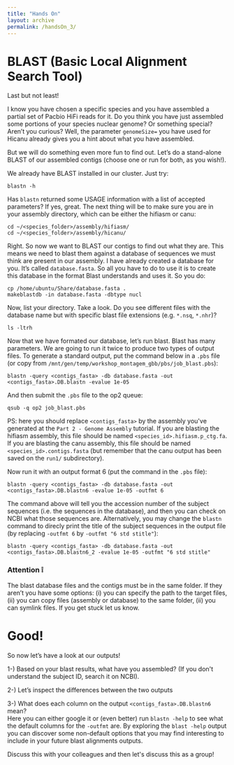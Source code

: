 ```yaml
---
title: "Hands On"
layout: archive
permalink: /handsOn_3/
---  
```


# BLAST (Basic Local Alignment Search Tool)

Last but not least!

I know you have chosen a specific species and you have assembled a partial set of Pacbio HiFi reads for it. Do you think you have just assembled some portions of your species nuclear genome? Or something special? Aren’t you curious? Well, the parameter `genomeSize=` you have used for Hicanu already gives you a hint about what you have assembled. 

But we will do something even more fun to find out. Let’s do a stand-alone BLAST of our assembled contigs (choose one or run for both, as you wish!).

We already have BLAST installed in our cluster. Just try:

```console  
blastn -h
```  

Has `blastn` returned some USAGE information with a list of accepted parameters? If yes, great.
The next thing will be to make sure you are in your assembly directory, which can be either the hifiasm or canu:

```console
cd ~/<species_folder>/assembly/hifiasm/
cd ~/<species_folder>/assembly/hicanu/

```

Right. So now we want to BLAST our contigs to find out what they are. This means we need to blast them against a database of sequences we must think are present in our assembly. I have already created a database for you. It’s called `database.fasta`. So all you have to do to use it is to create this database in the format Blast understands and uses it. So you do:

```console  
cp /home/ubuntu/Share/database.fasta .
makeblastdb -in database.fasta -dbtype nucl
```  

Now, list your directory. Take a look. Do you see different files with the database name but with specific blast file extensions (e.g. `*.nsq`, `*.nhr`)?

```console  
ls -ltrh
```  

Now that we have formated our database, let’s run blast. Blast has many parameters. We are going to run it twice to produce two types of output files. To generate a standard output, put the command below in a `.pbs` file (or copy from `/mnt/gen/temp/workshop_montagem_gbb/pbs/job_blast.pbs`):

```console  
blastn -query <contigs_fasta> -db database.fasta -out <contigs_fasta>.DB.blastn -evalue 1e-05
```

And then submit the `.pbs` file to the op2 queue:

```console  
qsub -q op2 job_blast.pbs
```

PS: here you should replace `<contigs_fasta>` by the assembly you've generated at the `Part 2 - Genome Assembly` tutorial. If you are blasting the hifiasm assembly, this file should be named `<species_id>.hifiasm.p_ctg.fa`. If you are blasting the canu assembly, this file should be named `<species_id>.contigs.fasta` (but remember that the canu output has been saved on the `run1/` subdirectory).

Now run it with an output format 6 (put the command in the `.pbs` file):

```console  
blastn -query <contigs_fasta> -db database.fasta -out <contigs_fasta>.DB.blastn6 -evalue 1e-05 -outfmt 6
```

The command above will tell you the accession number of the subject sequences (i.e. the sequences in the database), and then you can check on NCBI what those sequences are. Alternatively, you may change the `blastn` command to direcly print the title of the subject sequences in the output file (by replacing `-outfmt 6` by `-outfmt "6 std stitle"`):  

```
blastn -query <contigs_fasta> -db database.fasta -out <contigs_fasta>.DB.blastn6_2 -evalue 1e-05 -outfmt "6 std stitle"
```

### Attention :grey_exclamation: 

The blast database files and the contigs must be in the same folder. If they aren’t you have some options: (i) you can specify the path to the target files, (ii) you can copy files (assembly or database) to the same folder, (ii) you can symlink files. If you get stuck let us know.

# Good! 

So now let’s have a look at our outputs!

1-) Based on your blast results, what have you assembled? (If you don't understand the subject ID, search it on NCBI).

2-) Let’s inspect the differences between the two outputs

3-) What does each column on the output `<contigs_fasta>.DB.blastn6` mean?  
    Here you can either google it or (even better) run `blastn -help` to see what the default columns for the `-outfmt` are. By exploring the `blast -help` output you can discover some non-default options that you may find interesting to include in your future blast alignments outputs. 

Discuss this with your colleagues and then let's discuss this as a group!

